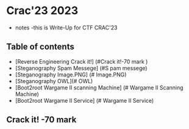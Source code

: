 # Crac'23 2023

* notes
  -this is Write-Up  for CTF CRAC'23 

## Table of contents
- [Reverse Engineering Crack it!] (#Crack it!-70 mark )
- [Steganography Spam Messege] (#S pam messege)
- [Steganography Image.PNG] (# Image.PNG)
- [Steganography OWL](# OWL)
- [Boot2root Wargame II scanning Machine] (# Wargame II Scanning Machine)
- [Boot2root Wargame II Service] (# Wargame II Service)

## **Crack it! -70 mark**

